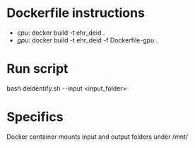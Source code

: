 # Dockerfile instructions
- *cpu*: docker build -t ehr_deid .
- *gpu*: docker build -t ehr_deid -f Dockerfile-gpu .

# Run script
bash deidentify.sh --input <input_folder>

# Specifics
Docker container mounts input and output folders under /mnt/